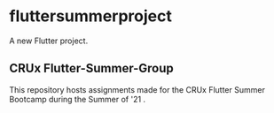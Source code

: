 # fluttersummerproject

A new Flutter project.

## CRUx Flutter-Summer-Group

This repository hosts assignments made for the CRUx Flutter Summer Bootcamp during the Summer of '21 .

